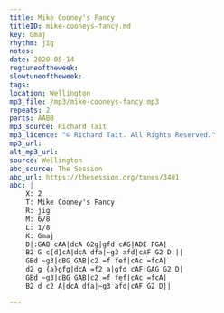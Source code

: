 ```yaml
---
title: Mike Cooney's Fancy
titleID: mike-cooneys-fancy.md
key: Gmaj
rhythm: jig
notes: 
date: 2020-05-14
regtuneoftheweek: 
slowtuneoftheweek: 
tags: 
location: Wellington 
mp3_file: /mp3/mike-cooneys-fancy.mp3
repeats: 2
parts: AABB
mp3_source: Richard Tait
mp3_licence: "© Richard Tait. All Rights Reserved."
mp3_url: 
alt_mp3_url: 
source: Wellington
abc_source: The Session
abc_url: https://thesession.org/tunes/3481
abc: |
    X: 2
    T: Mike Cooney's Fancy
    R: jig
    M: 6/8
    L: 1/8
    K: Gmaj
    D|:GAB cAA|dcA G2g|gfd cAG|ADE FGA|
    B2 G c{d}cA|dcA dfa|~g3 afd|cAF G2 D:||
    GBd ~g3|dBG GAB|c2 =f fef|cAc =fcA|
    d2 g {a}gfg|dcA =f2 a|gfd cAF|GAG G2 D|
    GBd ~g3|dBG GAB|c2 =f fef|cAc =fcA|
    B2 d c2 A|dcA dfa|~g3 afd|cAF G2 D||

---
```

